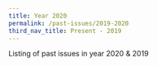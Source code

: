 ```yaml
---
title: Year 2020
permalink: /past-issues/2019-2020
third_nav_title: Present - 2019
---
```


Listing of past issues in year 2020 & 2019
